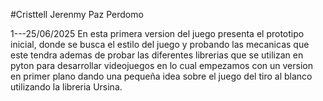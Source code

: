 #Cristtell Jerenmy Paz Perdomo

1---25/06/2025
    En esta primera version del juego presenta el prototipo inicial, donde se busca el estilo del juego y probando las mecanicas que este tendra ademas de probar las diferentes librerias que se utilizan en pyton para desarrollar videojuegos 
    en lo cual empezamos con un version en primer plano dando una pequeña idea sobre el juego del tiro al blanco utilizando la libreria Ursina.

